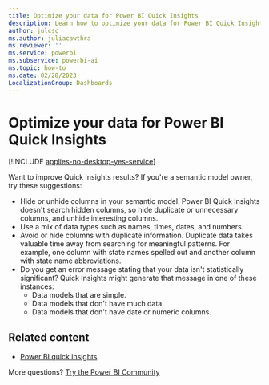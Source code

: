 ```yaml
---
title: Optimize your data for Power BI Quick Insights
description: Learn how to optimize your data for Power BI Quick Insights and what to do if Power BI doesn't find insights in your data.
author: julcsc
ms.author: juliacawthra
ms.reviewer: ''
ms.service: powerbi
ms.subservice: powerbi-ai
ms.topic: how-to
ms.date: 02/28/2023
LocalizationGroup: Dashboards
---
```

# Optimize your data for Power BI Quick Insights

[!INCLUDE [applies-no-desktop-yes-service](../includes/applies-no-desktop-yes-service.md)]

Want to improve Quick Insights results? If you're a semantic model owner, try these suggestions:

* Hide or unhide columns in your semantic model. Power BI Quick Insights doesn't search hidden columns, so hide duplicate or unnecessary columns, and unhide interesting columns.
* Use a mix of data types such as names, times, dates, and numbers.
* Avoid or hide columns with duplicate information. Duplicate data takes valuable time away from searching for meaningful patterns. For example, one column with state names spelled out and another column with state name abbreviations.
* Do you get an error message stating that your data isn't statistically significant? Quick Insights might generate that message in one of these instances:
  * Data models that are simple.
  * Data models that don't have much data.
  * Data models that don't have date or numeric columns.

## Related content

* [Power BI quick insights](../consumer/end-user-insights.md)

More questions? [Try the Power BI Community](https://community.powerbi.com/)
